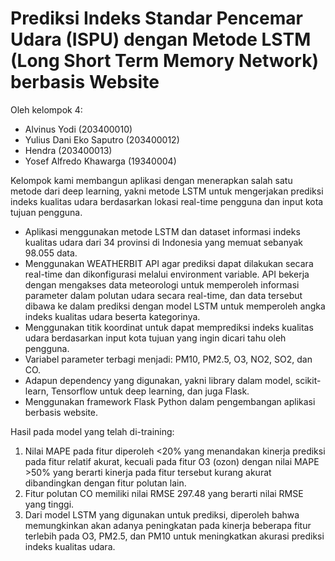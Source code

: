 # Prediksi Indeks Standar Pencemar Udara (ISPU) dengan Metode LSTM (Long Short Term Memory Network) berbasis Website
Oleh kelompok 4:
- Alvinus Yodi (203400010)
- Yulius Dani Eko Saputro (203400012)
- Hendra (203400013)
- Yosef Alfredo Khawarga (19340004)

Kelompok kami membangun aplikasi dengan menerapkan salah satu metode dari deep learning, yakni metode LSTM untuk mengerjakan prediksi indeks kualitas udara berdasarkan lokasi real-time pengguna dan input kota tujuan pengguna.
- Aplikasi menggunakan metode LSTM dan dataset informasi indeks kualitas udara dari 34 provinsi di Indonesia yang memuat sebanyak 98.055 data.
- Menggunakan WEATHERBIT API agar prediksi dapat dilakukan secara real-time dan dikonfigurasi melalui environment variable. API bekerja dengan mengakses data meteorologi untuk memperoleh informasi parameter dalam polutan udara secara real-time, dan data tersebut dibawa ke dalam prediksi dengan model LSTM untuk memperoleh angka indeks kualitas udara beserta kategorinya.
- Menggunakan titik koordinat untuk dapat memprediksi indeks kualitas udara berdasarkan input kota tujuan yang ingin dicari tahu oleh pengguna.
- Variabel parameter terbagi menjadi: PM10, PM2.5, O3, NO2, SO2, dan CO.
- Adapun dependency yang digunakan, yakni library dalam model, scikit-learn, Tensorflow untuk deep learning, dan juga Flask.
- Menggunakan framework Flask Python dalam pengembangan aplikasi berbasis website.

Hasil pada model yang telah di-training:
1. Nilai MAPE pada fitur diperoleh <20% yang menandakan kinerja prediksi pada fitur relatif akurat, kecuali pada fitur O3 (ozon) dengan nilai MAPE >50% yang berarti kinerja pada
   fitur tersebut kurang akurat dibandingkan dengan fitur polutan lain.
2. Fitur polutan CO memiliki nilai RMSE 297.48 yang berarti nilai RMSE yang tinggi.
3. Dari model LSTM yang digunakan untuk prediksi, diperoleh bahwa memungkinkan akan adanya peningkatan pada kinerja beberapa fitur terlebih pada O3, PM2.5, dan PM10 untuk
   meningkatkan akurasi prediksi indeks kualitas udara.
